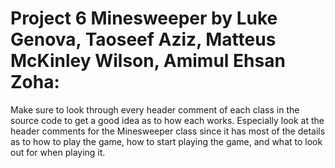 # Project 6 Minesweeper by Luke Genova, Taoseef Aziz, Matteus McKinley Wilson, Amimul Ehsan Zoha:

Make sure to look through every header comment of each class in the source code to get a good idea as to how each works. Especially look at the header comments for the Minesweeper class since it has most of the details as to how to play the game, how to start playing the game, and what to look out for when playing it.
